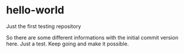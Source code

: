 # hello-world
Just the first testing repository 

So there are some different informations with the initial commit version here.
Just a test.
Keep going and make it possible.
